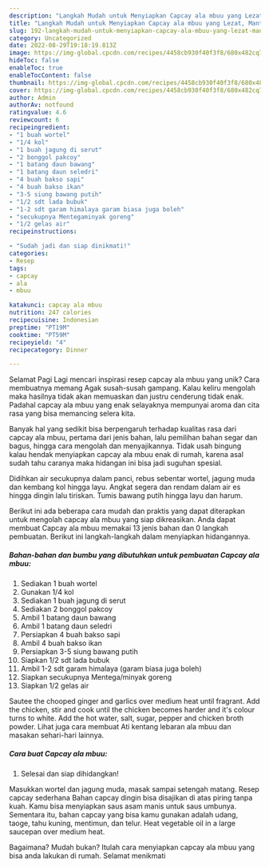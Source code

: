 ```yaml
---
description: "Langkah Mudah untuk Menyiapkan Capcay ala mbuu yang Lezat, Mantap"
title: "Langkah Mudah untuk Menyiapkan Capcay ala mbuu yang Lezat, Mantap"
slug: 192-langkah-mudah-untuk-menyiapkan-capcay-ala-mbuu-yang-lezat-mantap
category: Uncategorized
date: 2022-08-29T19:18:19.813Z
image: https://img-global.cpcdn.com/recipes/4458cb930f40f3f8/680x482cq70/capcay-ala-mbuu-foto-resep-utama.jpg
hideToc: false
enableToc: true
enableTocContent: false
thumbnail: https://img-global.cpcdn.com/recipes/4458cb930f40f3f8/680x482cq70/capcay-ala-mbuu-foto-resep-utama.jpg
cover: https://img-global.cpcdn.com/recipes/4458cb930f40f3f8/680x482cq70/capcay-ala-mbuu-foto-resep-utama.jpg
author: Admin
authorAv: notfound
ratingvalue: 4.6
reviewcount: 6
recipeingredient:
- "1 buah wortel"
- "1/4 kol"
- "1 buah jagung di serut"
- "2 bonggol pakcoy"
- "1 batang daun bawang"
- "1 batang daun seledri"
- "4 buah bakso sapi"
- "4 buah bakso ikan"
- "3-5 siung bawang putih"
- "1/2 sdt lada bubuk"
- "1-2 sdt garam himalaya garam biasa juga boleh"
- "secukupnya Mentegaminyak goreng"
- "1/2 gelas air"
recipeinstructions:

- "Sudah jadi dan siap dinikmati!"
categories:
- Resep
tags:
- capcay
- ala
- mbuu

katakunci: capcay ala mbuu 
nutrition: 247 calories
recipecuisine: Indonesian
preptime: "PT19M"
cooktime: "PT59M"
recipeyield: "4"
recipecategory: Dinner

---
```



Selamat Pagi Lagi mencari inspirasi resep capcay ala mbuu yang unik? Cara membuatnya memang Agak susah-susah gampang. Kalau keliru mengolah maka hasilnya tidak akan memuaskan dan justru cenderung tidak enak. Padahal capcay ala mbuu yang enak selayaknya mempunyai aroma dan cita rasa yang bisa memancing selera kita.


Banyak hal yang sedikit bisa berpengaruh terhadap kualitas rasa dari capcay ala mbuu, pertama dari jenis bahan, lalu pemilihan bahan segar dan bagus, hingga cara mengolah dan menyajikannya. Tidak usah bingung kalau hendak menyiapkan capcay ala mbuu enak di rumah, karena asal sudah tahu caranya maka hidangan ini bisa jadi suguhan spesial.

Didihkan air secukupnya dalam panci, rebus sebentar wortel, jagung muda dan kembang kol hingga layu. Angkat segera dan rendam dalam air es hingga dingin lalu tiriskan. Tumis bawang putih hingga layu dan harum.


Berikut ini ada beberapa cara mudah dan praktis yang dapat diterapkan untuk mengolah capcay ala mbuu yang siap dikreasikan. Anda dapat membuat Capcay ala mbuu memakai 13 jenis bahan dan 0 langkah pembuatan. Berikut ini langkah-langkah dalam menyiapkan hidangannya.

<!--inarticleads1-->

##### Bahan-bahan dan bumbu yang dibutuhkan untuk pembuatan Capcay ala mbuu:

1. Sediakan 1 buah wortel
1. Gunakan 1/4 kol
1. Sediakan 1 buah jagung di serut
1. Sediakan 2 bonggol pakcoy
1. Ambil 1 batang daun bawang
1. Ambil 1 batang daun seledri
1. Persiapkan 4 buah bakso sapi
1. Ambil 4 buah bakso ikan
1. Persiapkan 3-5 siung bawang putih
1. Siapkan 1/2 sdt lada bubuk
1. Ambil 1-2 sdt garam himalaya (garam biasa juga boleh)
1. Siapkan secukupnya Mentega/minyak goreng
1. Siapkan 1/2 gelas air


Sautee the chooped ginger and garlics over medium heat until fragrant. Add the chicken, stir and cook until the chicken becomes harder and it&#39;s colour turns to white. Add the hot water, salt, sugar, pepper and chicken broth powder. Lihat juga cara membuat Ati kentang lebaran ala mbuu dan masakan sehari-hari lainnya. 

<!--inarticleads2-->

##### Cara buat Capcay ala mbuu:


1. Selesai dan siap dihidangkan!

Masukkan wortel dan jagung muda, masak sampai setengah matang. Resep capcay sederhana Bahan capcay dingin bisa disajikan di atas piring tanpa kuah. Kamu bisa menyiapkan saus asam manis untuk saus umbunya. Sementara itu, bahan capcay yang bisa kamu gunakan adalah udang, taoge, tahu kuning, mentimun, dan telur. Heat vegetable oil in a large saucepan over medium heat. 

Bagaimana? Mudah bukan? Itulah cara menyiapkan capcay ala mbuu yang bisa anda lakukan di rumah. Selamat menikmati
